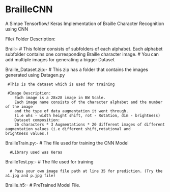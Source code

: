 # BrailleCNN
A  Simpe Tensorflow/ Keras Implementation of Braille Character Recognition using CNN

File/ Folder Description:

Brail:-
     # This folder consists of subfolders of each alphabet. Each alphabet subfolder contains one corresponding Braille character image.
     # You can add multiple images for generating a bigger Dataset
     
     
Braille_Dataset.zip:-
     # This zip has a folder that contains the images generated using Datagen.py 
     
     #This is the dataset which is used for training
     
     #Image Description:
        Each image is a 28x28 image in BW Scale.
        Each image name consists of the character alphabet and the number of the image
        and the type of data augmentation it went through.
        (i.e whs - width height shift, rot - Rotation, dim - brightness)
        Dataset composition:
        26 characters * 3 Augmentations * 20 different images of different augmentation values (i.e different shift,rotational and      brightness values.)
        
BrailleTrain.py:-
      # The file used for training the CNN Model
      
      #Library used was Keras
      
BrailleTest.py:-
      # The file used for training 
      
      # Pass your own image file path at line 35 for prediction. (Try the a1.jpg and p.jpg file)
      
      
Braille.h5:-
      # PreTrained Model File.
      
